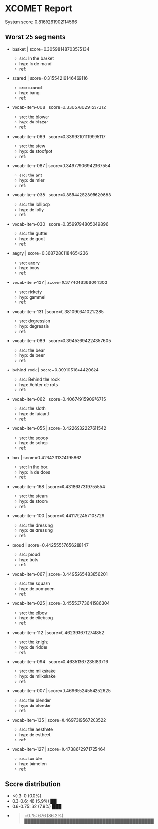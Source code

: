 # XCOMET Report

System score: 0.8169261902114566


## Worst 25 segments

- basket | score=0.30598148703575134
  - src: In the basket
  - hyp: In de mand
  - ref: 

- scared | score=0.31554216146469116
  - src: scared
  - hyp: bang
  - ref: 

- vocab-item-008 | score=0.3305780291557312
  - src: the blower
  - hyp: de blazer
  - ref: 

- vocab-item-069 | score=0.33993101119995117
  - src: the stew
  - hyp: de stoofpot
  - ref: 

- vocab-item-087 | score=0.34977906942367554
  - src: the ant
  - hyp: de mier
  - ref: 

- vocab-item-038 | score=0.35544252395629883
  - src: the lollipop
  - hyp: de lolly
  - ref: 

- vocab-item-030 | score=0.3599794805049896
  - src: the gutter
  - hyp: de goot
  - ref: 

- angry | score=0.36872801184654236
  - src: angry
  - hyp: boos
  - ref: 

- vocab-item-137 | score=0.3774048388004303
  - src: rickety
  - hyp: gammel
  - ref: 

- vocab-item-131 | score=0.3810906410217285
  - src: degression
  - hyp: degressie
  - ref: 

- vocab-item-089 | score=0.39453694224357605
  - src: the bear
  - hyp: de beer
  - ref: 

- behind-rock | score=0.3991951644420624
  - src: Behind the rock
  - hyp: Achter de rots
  - ref: 

- vocab-item-062 | score=0.4067491590976715
  - src: the sloth
  - hyp: de luiaard
  - ref: 

- vocab-item-055 | score=0.4226932227611542
  - src: the scoop
  - hyp: de schep
  - ref: 

- box | score=0.4264231324195862
  - src: In the box
  - hyp: In de doos
  - ref: 

- vocab-item-168 | score=0.4318687319755554
  - src: the steam
  - hyp: de stoom
  - ref: 

- vocab-item-100 | score=0.4411792457103729
  - src: the dressing
  - hyp: de dressing
  - ref: 

- proud | score=0.44255557656288147
  - src: proud
  - hyp: trots
  - ref: 

- vocab-item-067 | score=0.4495265483856201
  - src: the squash
  - hyp: de pompoen
  - ref: 

- vocab-item-025 | score=0.45553773641586304
  - src: the elbow
  - hyp: de elleboog
  - ref: 

- vocab-item-112 | score=0.4623936712741852
  - src: the knight
  - hyp: de ridder
  - ref: 

- vocab-item-094 | score=0.46351367235183716
  - src: the milkshake
  - hyp: de milkshake
  - ref: 

- vocab-item-007 | score=0.46965524554252625
  - src: the blender
  - hyp: de blender
  - ref: 

- vocab-item-135 | score=0.4697319567203522
  - src: the aesthete
  - hyp: de estheet
  - ref: 

- vocab-item-127 | score=0.4738672971725464
  - src: tumble
  - hyp: tuimelen
  - ref: 


## Score distribution

- <0.3: 0 (0.0%) 
- 0.3-0.6: 46 (5.9%) ██
- 0.6-0.75: 62 (7.9%) ███
- >=0.75: 676 (86.2%) ███████████████████████████████████████████